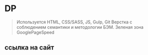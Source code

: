 # DP

> Используется HTML, CSS/SASS, JS, Gulp, Git
> Верстка с соблюдением семантики и методологии БЭМ. Зеленая зона GooglePageSpeed

## ссылка на сайт



